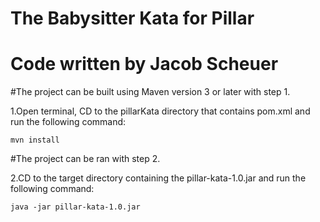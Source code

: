# The Babysitter Kata for Pillar
# Code written by Jacob Scheuer

#The project can be built using Maven version 3 or later with step 1. 

1.Open terminal, CD to the pillarKata directory that contains pom.xml and run the following command:
 
	mvn install

#The project can be ran with step 2.

2.CD to the target directory containing the pillar-kata-1.0.jar and run the following command:

	java -jar pillar-kata-1.0.jar
